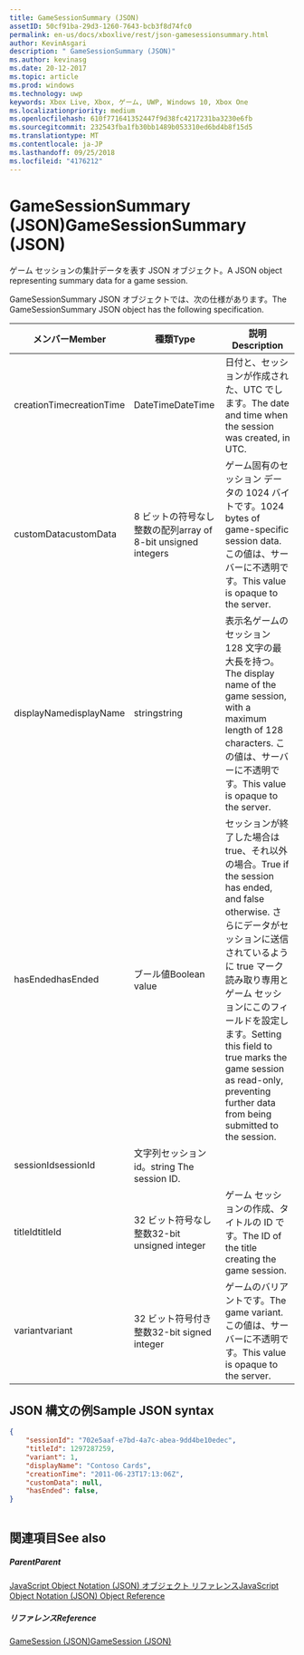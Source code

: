 ```yaml
---
title: GameSessionSummary (JSON)
assetID: 50cf91ba-29d3-1260-7643-bcb3f8d74fc0
permalink: en-us/docs/xboxlive/rest/json-gamesessionsummary.html
author: KevinAsgari
description: " GameSessionSummary (JSON)"
ms.author: kevinasg
ms.date: 20-12-2017
ms.topic: article
ms.prod: windows
ms.technology: uwp
keywords: Xbox Live, Xbox, ゲーム, UWP, Windows 10, Xbox One
ms.localizationpriority: medium
ms.openlocfilehash: 610f771641352447f9d38fc4217231ba3230e6fb
ms.sourcegitcommit: 232543fba1fb30bb1489b053310ed6bd4b8f15d5
ms.translationtype: MT
ms.contentlocale: ja-JP
ms.lasthandoff: 09/25/2018
ms.locfileid: "4176212"
---
```

# <a name="gamesessionsummary-json"></a><span data-ttu-id="fbee0-104">GameSessionSummary (JSON)</span><span class="sxs-lookup"><span data-stu-id="fbee0-104">GameSessionSummary (JSON)</span></span>
<span data-ttu-id="fbee0-105">ゲーム セッションの集計データを表す JSON オブジェクト。</span><span class="sxs-lookup"><span data-stu-id="fbee0-105">A JSON object representing summary data for a game session.</span></span> 
<a id="ID4EN"></a>

  
 
<span data-ttu-id="fbee0-106">GameSessionSummary JSON オブジェクトでは、次の仕様があります。</span><span class="sxs-lookup"><span data-stu-id="fbee0-106">The GameSessionSummary JSON object has the following specification.</span></span>
 
| <span data-ttu-id="fbee0-107">メンバー</span><span class="sxs-lookup"><span data-stu-id="fbee0-107">Member</span></span>| <span data-ttu-id="fbee0-108">種類</span><span class="sxs-lookup"><span data-stu-id="fbee0-108">Type</span></span>| <span data-ttu-id="fbee0-109">説明</span><span class="sxs-lookup"><span data-stu-id="fbee0-109">Description</span></span>| 
| --- | --- | --- | 
| <span data-ttu-id="fbee0-110">creationTime</span><span class="sxs-lookup"><span data-stu-id="fbee0-110">creationTime</span></span>| <span data-ttu-id="fbee0-111">DateTime</span><span class="sxs-lookup"><span data-stu-id="fbee0-111">DateTime</span></span>| <span data-ttu-id="fbee0-112">日付と、セッションが作成された、UTC でします。</span><span class="sxs-lookup"><span data-stu-id="fbee0-112">The date and time when the session was created, in UTC.</span></span> | 
| <span data-ttu-id="fbee0-113">customData</span><span class="sxs-lookup"><span data-stu-id="fbee0-113">customData</span></span>| <span data-ttu-id="fbee0-114">8 ビットの符号なし整数の配列</span><span class="sxs-lookup"><span data-stu-id="fbee0-114">array of 8-bit unsigned integers</span></span>| <span data-ttu-id="fbee0-115">ゲーム固有のセッション データの 1024 バイトです。</span><span class="sxs-lookup"><span data-stu-id="fbee0-115">1024 bytes of game-specific session data.</span></span> <span data-ttu-id="fbee0-116">この値は、サーバーに不透明です。</span><span class="sxs-lookup"><span data-stu-id="fbee0-116">This value is opaque to the server.</span></span> | 
| <span data-ttu-id="fbee0-117">displayName</span><span class="sxs-lookup"><span data-stu-id="fbee0-117">displayName</span></span>| <span data-ttu-id="fbee0-118">string</span><span class="sxs-lookup"><span data-stu-id="fbee0-118">string</span></span>| <span data-ttu-id="fbee0-119">表示名ゲームのセッション 128 文字の最大長を持つ。</span><span class="sxs-lookup"><span data-stu-id="fbee0-119">The display name of the game session, with a maximum length of 128 characters.</span></span> <span data-ttu-id="fbee0-120">この値は、サーバーに不透明です。</span><span class="sxs-lookup"><span data-stu-id="fbee0-120">This value is opaque to the server.</span></span> | 
| <span data-ttu-id="fbee0-121">hasEnded</span><span class="sxs-lookup"><span data-stu-id="fbee0-121">hasEnded</span></span>| <span data-ttu-id="fbee0-122">ブール値</span><span class="sxs-lookup"><span data-stu-id="fbee0-122">Boolean value</span></span>| <span data-ttu-id="fbee0-123">セッションが終了した場合は true、それ以外の場合。</span><span class="sxs-lookup"><span data-stu-id="fbee0-123">True if the session has ended, and false otherwise.</span></span> <span data-ttu-id="fbee0-124">さらにデータがセッションに送信されているように true マーク読み取り専用とゲーム セッションにこのフィールドを設定します。</span><span class="sxs-lookup"><span data-stu-id="fbee0-124">Setting this field to true marks the game session as read-only, preventing further data from being submitted to the session.</span></span> | 
| <span data-ttu-id="fbee0-125">sessionId</span><span class="sxs-lookup"><span data-stu-id="fbee0-125">sessionId</span></span>| <span data-ttu-id="fbee0-126">文字列セッション id。</span><span class="sxs-lookup"><span data-stu-id="fbee0-126">string The session ID.</span></span> | 
| <span data-ttu-id="fbee0-127">titleId</span><span class="sxs-lookup"><span data-stu-id="fbee0-127">titleId</span></span>| <span data-ttu-id="fbee0-128">32 ビット符号なし整数</span><span class="sxs-lookup"><span data-stu-id="fbee0-128">32-bit unsigned integer</span></span>| <span data-ttu-id="fbee0-129">ゲーム セッションの作成、タイトルの ID です。</span><span class="sxs-lookup"><span data-stu-id="fbee0-129">The ID of the title creating the game session.</span></span>| 
| <span data-ttu-id="fbee0-130">variant</span><span class="sxs-lookup"><span data-stu-id="fbee0-130">variant</span></span>| <span data-ttu-id="fbee0-131">32 ビット符号付き整数</span><span class="sxs-lookup"><span data-stu-id="fbee0-131">32-bit signed integer</span></span>| <span data-ttu-id="fbee0-132">ゲームのバリアントです。</span><span class="sxs-lookup"><span data-stu-id="fbee0-132">The game variant.</span></span> <span data-ttu-id="fbee0-133">この値は、サーバーに不透明です。</span><span class="sxs-lookup"><span data-stu-id="fbee0-133">This value is opaque to the server.</span></span>| 
  
<a id="ID4EID"></a>

 
## <a name="sample-json-syntax"></a><span data-ttu-id="fbee0-134">JSON 構文の例</span><span class="sxs-lookup"><span data-stu-id="fbee0-134">Sample JSON syntax</span></span>
 

```json
{
    "sessionId": "702e5aaf-e7bd-4a7c-abea-9dd4be10edec",
    "titleId": 1297287259,
    "variant": 1,
    "displayName": "Contoso Cards",
    "creationTime": "2011-06-23T17:13:06Z",
    "customData": null,
    "hasEnded": false,
}
    
```

  
<a id="ID4ERD"></a>

 
## <a name="see-also"></a><span data-ttu-id="fbee0-135">関連項目</span><span class="sxs-lookup"><span data-stu-id="fbee0-135">See also</span></span>
 
<a id="ID4ETD"></a>

 
##### <a name="parent"></a><span data-ttu-id="fbee0-136">Parent</span><span class="sxs-lookup"><span data-stu-id="fbee0-136">Parent</span></span> 

[<span data-ttu-id="fbee0-137">JavaScript Object Notation (JSON) オブジェクト リファレンス</span><span class="sxs-lookup"><span data-stu-id="fbee0-137">JavaScript Object Notation (JSON) Object Reference</span></span>](atoc-xboxlivews-reference-json.md)

  
<a id="ID4E4D"></a>

 
##### <a name="reference"></a><span data-ttu-id="fbee0-138">リファレンス</span><span class="sxs-lookup"><span data-stu-id="fbee0-138">Reference</span></span> 

[<span data-ttu-id="fbee0-139">GameSession (JSON)</span><span class="sxs-lookup"><span data-stu-id="fbee0-139">GameSession (JSON)</span></span>](json-gamesession.md)

   